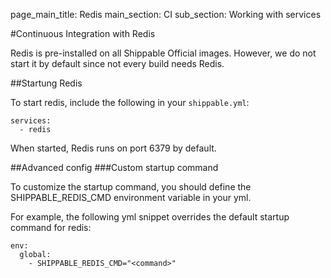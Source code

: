 page_main_title: Redis
main_section: CI
sub_section: Working with services

#Continuous Integration with Redis

Redis is pre-installed on all Shippable Official images. However, we do not start it by default since not every build needs Redis.

##Startung Redis

To start redis, include the following in your  `shippable.yml`:

```
services:
  - redis
```

When started, Redis runs on port 6379 by default.

##Advanced config
###Custom startup command

To customize the startup command, you should define the SHIPPABLE_REDIS_CMD environment variable in your yml.

For example, the following yml snippet overrides the default startup command for redis:

```
env:
  global:
    - SHIPPABLE_REDIS_CMD="<command>"
```
